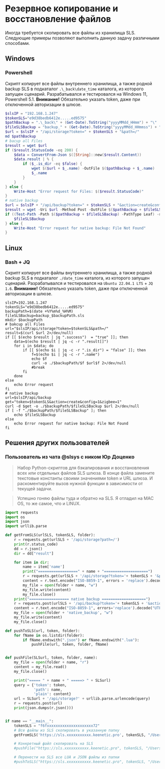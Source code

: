 # Резервное копирование и восстановление файлов

Иногда требуется скопировать все файлы из хранилища SLS. Следующие примеры позволяют выполнить данную задачу различными способами.

## Windows 

### Powershell

Скрипт копирует все файлы внутреннего хранилища, а также родной backup SLS в подкаталог `.\_back\date_time` каталога, из которого запущен сценарий. Разрабатывался и тестировался на Windows 11, Powershell 5.1. **Внимание!** Обязательно указать token, даже при отключенной авторизации в шлюзе.

```powershell
$slsIP = "192.168.1.247"
$tokenSLS="e9d38bedb6412e.....ed9575"
$pathBackup = ".\_back\" + (Get-Date).ToString("yyyyMMdd_HHmm") + "\"
$fileSLSBackup = "backup_" + (Get-Date).ToString("yyyyMMdd_HHmmss") + ".sls"
$url = $slsIP + "/api/storage?token=" + $tokenSLS + "&path=/"
md $pathBackup
# bacup all Files
$result = wget $url
if ($result.StatusCode -eq 200) {
	$data = ConvertFrom-Json $([String]::new($result.Content))
	$data.result | % {
		if ($_.is_dir -eq $false) {
			wget $($url + $_.name) -OutFile $($pathBackup + $_.name)
			$_.name
		}
	}
} else {
	Write-Host "Error request for Files: $($result.StatusCode)"
}
# native backup
$url = $slsIP + "/api/backup?token=" + $tokenSLS + "&action=create&config=1&zigbee=1"
$result = wget -Uri $url -Method Post -OutFile $($pathBackup + $fileSLSBackup)
if ((Test-Path -Path $($pathBackup + $fileSLSBackup) -PathType Leaf) -ne $false) {
	$fileSLSBackup
} else {
	Write-Host "Error request for native backup: File Not Found"
}
```

## Linux

### Bash + JQ

Скрипт копирует все файлы внутреннего хранилища, а также родной backup SLS в подкаталог `./date_time` каталога, из которого запущен сценарий. Разрабатывался и тестировался на `Ubuntu 22.04.1 LTS` + `JQ 1.6`. **Внимание!** Обязательно указать token, даже при отключенной авторизации в шлюзе.

```shell
slsIP=192.168.1.247
tokenSLS="e9d38bedb6412e.....ed9575"
backupPath=$(date +%Y%m%d_%H%M)
fileSLSBackup=backup_$backupPath.sls
mkdir $backupPath
# bakcup all Files
url="$slsIP/api/storage?token=$tokenSLS&path=/"
result=$(curl $url 2>/dev/null)
if [[ $(echo $result | jq ".success")  = "true" ]]; then 
	data=$(echo $result | jq -c -r ".result[]")
	for i in $data; do
		if [[ $(echo $i | jq -c -r ".is_dir") = "false" ]]; then
			f=$(echo $i | jq -c -r ".name")
			echo $f
			curl -o ./$backupPath/$f $url$f 2>/dev/null
			#break
		fi
	done
else
	echo Error request
fi
# native backup
url=$slsIP/api/backup
get="token=$tokenSLS&action=create&config=1&zigbee=1"
curl -d $get -o ./$backupPath/$fileSLSBackup $url 2>/dev/null
if [ -f "./$backupPath/$fileSLSBackup" ]; then
	echo $fileSLSBackup
else
	echo Error request for native backup: File Not Found
fi

```

## Решения других пользователей

### Пользователь из чата @slsys с ником Юр Доценко

> Набор Python-скриптов для бэкапирования и восстановления всех или отдельных файлов SLS шлюза. В конце файла замените текстовые константы своими значениями token и URL шлюза. И раскоментируйте вызов нужной функции в зависимости от текущей задачи.

> Успешно гоняю файлы туда и обратно на SLS. Я отладил на MAC OS, то же самое, что и LINUX.

```python
import requests
import os
import json
import urllib.parse

def getFromSLS(urlSLS, tokenSLS, folder):
    r = requests.get(urlSLS + '/api/storage?path=/')
    print(r.status_code)
    dd = r.json()
    dir = dd["result"]

    for item in dir:
        name = item['name']
        print("==================" + name + "====================")
        r = requests.get(urlSLS + '/api/storage?token='+ tokenSLS + '&path=/' + name)
        content = r.text.encode("ISO-8859-1", errors = 'replace').decode("UTF-8")
        my_file = open(folder + name, "w")
        my_file.write(content)
        my_file.close()
    print("================== native backup ====================")
    r = requests.post(urlSLS + '/api/backup?token='+ tokenSLS + '&action=create&config=1&zigbee=1')
    content = r.text.encode("ISO-8859-1", errors='replace').decode("UTF-8")
    my_file = open(folder + 'native_backup', "w")
    my_file.write(content)
    my_file.close()

def pushToSLS(url, token, folder):
    for fName in os.listdir(folder):
        if fName.endswith(".json") or fName.endswith(".lua"):
            pushFile(url, token, folder, fName)


def pushFile(SLSurl, token, folder, name):
    my_file = open(folder + name, "r")
    content = my_file.read()
    my_file.close()

    print("===== " + name + " =====> " + SLSurl)
    query = {'token': token,
             'path': name,
             'plain': content}
    url = SLSurl + '/api/storage?' + urllib.parse.urlencode(query)
    r = requests.post(url)
    print(json.dumps(r.json()))


if name == "__main__":
    tokenSLS = "f6fxxxxxxxxxxxxxxxxxxxxx72"
    # Все файлы из SLS скопировать в указанную папку
    getFromSLS('https://sls.xxxxxxxxxxx.keenetic.pro', tokenSLS, "/Users/docn/Documents/SLS_files/test/")

    # Конкретный файл скопировать на SLS
    #pushFile("https://sls.xxxxxxxxxxx.keenetic.pro", tokenSLS, "/Users/docn/Documents/SLS_files/test/", "test.lua")

    # Перенести на SLS все LUA и JSON файлы из папки
    #pushToSLS("https://sls.xxxxxxxxxxx.keenetic.pro", tokenSLS, "/Users/docn/Documents/SLS_files/sls_sls_files/")
```